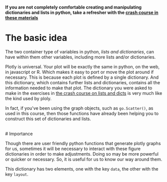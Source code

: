 

**If you are not completely comfortable creating and manipulating dictionaries and lists in python, take a refresher with the [crash course in these materials](./dicts_and_lists_crash_course.md)**

# The basic idea

The two container type of variables in python, *lists and dictionaries*, can have within them other variables, including more lists and/or dictionaries.

Plotly is universal.  Your plot will be exactly the same in python, on the web, in javascript or R.  Which makes it easy to port or move the plot around if necessary.  This is because each plot is defined by a single dictionary.  And this dictionary, which contains further lists and dictionaries, contains all the information needed to make that plot.  The dictionary you were asked to make in the exercises in [the crash course on lists and dicts](./dicts_and_lists_crash_course.md) is very much like the kind used by ploly.

In fact, if you've been using the graph objects, such as ```go.Scatter()```, as used in this course, then those functions have already been helping you to construct this set of dictionaries and lists.

<br>
# Importance

Though there are user friendly python functions that generate plotly graphs for us, sometimes it will be necessary to interact with these figure dictionaries in order to make adjustments.  Doing so may be more powerful or quicker or necessary.  So, it is useful for us to know our way around them.


This dictionary has two elements, one with the key ```data```, the other with the key ```layout```.  
